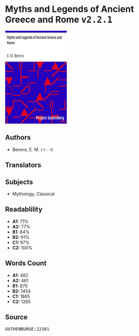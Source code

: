 # Myths and Legends of Ancient Greece and Rome <kbd>v2.2.1</kbd>

![](./cover.medium.jpg "")

## Authors


 - Berens, E. M. <small>(-1 - -1)</small>

## Translators



## Subjects


 - Mythology, Classical

## Readablility


 - **A1:** 71%
 - **A2:** 77%
 - **B1:** 84%
 - **B2:** 91%
 - **C1:** 97%
 - **C2:** 100%

## Words Count


 - **A1:** 482
 - **A2:** 461
 - **B1:** 870
 - **B2:** 1454
 - **C1:** 1865
 - **C2:** 1265

## Source


<kbd>GUTHENBURGE:22381</kbd>
